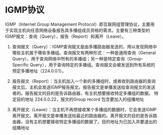 # IGMP协议
IGMP（Internet Group Management Protocol）即互联网组管理协议，主要用于实现主机向任意网络设备报告其多播组成员资格的需求。主要有三种类型的IGMP报文：查询（Query），报告（Report）和离开（Leave）。

1. 查询报文（Query）：IGMP查询报文是由多播路由器发送的，用以发现网络中哪些主机属于哪些多播组。查询报文有两种形式：一种是通用查询（General Query），用于查询网络中所有的多播组；另一种是特定查询（Group-Specific Query），用于查询特定的多播组。查询报文会被发送到所有系统的预定多播地址（224.0.0.1）。

2. 报告报文（Report）：当主机加入一个新的多播组时，或者收到路由器的查询报文后，主机会发送IGMP报告报文。报告报文是单播发送给查询报文的发送者的。报告报文的目的是告诉路由器，有主机想要接收特定多播组的数据。 特定目的地址 224.0.0.22，报文的Group record 包含要加入的组播地址

3. 离开报文（Leave）：当主机不再想接收某个多播组的数据时，它会发送IGMP离开报文。离开报文是单播发送给最近的路由器的。离开报文的目的是告诉路由器，没有主机想要接收特定多播组的数据了。目的地址为已加入并要退出的组播地址

